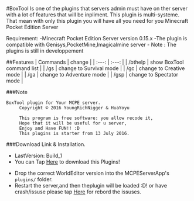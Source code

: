 #BoxTool
Is one of the plugins that servers admin must have on ther server with a lot of features that will be inpliment. This plugin is multi-systeme. That mean with only this plugin you will have all you need for you Minecraft Pocket Edition Server 

  Requirement:
     -Minecraft Pocket Edition Server version 0.15.x
     -The plugin is compatible with Genisys,PocketMine,Imagicalmine server
     - Note : The plugins is still in developpement

##Features
| Commands | change |
| :---: | :---: |
| /bthelp | show BoxTool command list |
| /gs | change to Survival mode |
| /gc | change to Creative mode |
| /ga | change to Adventure mode |
| /gsp | change to Spectator mode |

###Note
```
BoxTool plugin for Your MCPE server.
     Copyright © 2016 YoungRichNigger & HuaYoyu

     This program is free software: you allow recode it,
     Hope that it will be useful for u server,
     Enjoy and Have FUN!! :D
     This plugins is starter from 13 July 2016.
```

###Download Link & Installation.
* LastVersion: Build_1
* You can Tap [Here](404) to download this Plugins!
- Drop the correct WorldEditor version into the MCPEServerApp's `plugins/` folder.
- Restart the server,and then theplugin will be loaded :D! or have crash/issuse please tap [Here](https://github.com/YoungRichNigger9/BoxTool/issues) for rebord the issuses.
